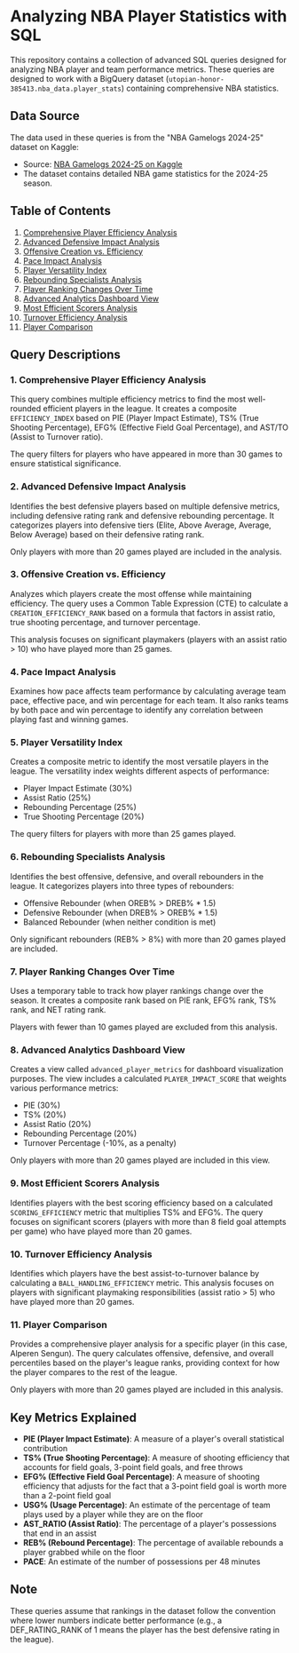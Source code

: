 # Analyzing NBA Player Statistics with SQL
 
This repository contains a collection of advanced SQL queries designed for analyzing NBA player and team performance metrics. These queries are designed to work with a BigQuery dataset (`utopian-honor-385413.nba_data.player_stats`) containing comprehensive NBA statistics.

## Data Source

The data used in these queries is from the "NBA Gamelogs 2024-25" dataset on Kaggle:
- Source: [NBA Gamelogs 2024-25 on Kaggle](https://www.kaggle.com/datasets/joopaivaaaaaaa/nba-gamelogs-2024-25)
- The dataset contains detailed NBA game statistics for the 2024-25 season.

## Table of Contents

1. [Comprehensive Player Efficiency Analysis](#1-comprehensive-player-efficiency-analysis)
2. [Advanced Defensive Impact Analysis](#2-advanced-defensive-impact-analysis)
3. [Offensive Creation vs. Efficiency](#3-offensive-creation-vs-efficiency)
4. [Pace Impact Analysis](#4-pace-impact-analysis)
5. [Player Versatility Index](#5-player-versatility-index)
6. [Rebounding Specialists Analysis](#6-rebounding-specialists-analysis)
7. [Player Ranking Changes Over Time](#7-player-ranking-changes-over-time)
8. [Advanced Analytics Dashboard View](#8-advanced-analytics-dashboard-view)
9. [Most Efficient Scorers Analysis](#9-most-efficient-scorers-analysis)
10. [Turnover Efficiency Analysis](#10-turnover-efficiency-analysis)
11. [Player Comparison](#11-player-comparison)

## Query Descriptions

### 1. Comprehensive Player Efficiency Analysis

This query combines multiple efficiency metrics to find the most well-rounded efficient players in the league. It creates a composite `EFFICIENCY_INDEX` based on PIE (Player Impact Estimate), TS% (True Shooting Percentage), EFG% (Effective Field Goal Percentage), and AST/TO (Assist to Turnover ratio).

The query filters for players who have appeared in more than 30 games to ensure statistical significance.

### 2. Advanced Defensive Impact Analysis

Identifies the best defensive players based on multiple defensive metrics, including defensive rating rank and defensive rebounding percentage. It categorizes players into defensive tiers (Elite, Above Average, Average, Below Average) based on their defensive rating rank.

Only players with more than 20 games played are included in the analysis.

### 3. Offensive Creation vs. Efficiency

Analyzes which players create the most offense while maintaining efficiency. The query uses a Common Table Expression (CTE) to calculate a `CREATION_EFFICIENCY_RANK` based on a formula that factors in assist ratio, true shooting percentage, and turnover percentage.

This analysis focuses on significant playmakers (players with an assist ratio > 10) who have played more than 25 games.

### 4. Pace Impact Analysis

Examines how pace affects team performance by calculating average team pace, effective pace, and win percentage for each team. It also ranks teams by both pace and win percentage to identify any correlation between playing fast and winning games.

### 5. Player Versatility Index

Creates a composite metric to identify the most versatile players in the league. The versatility index weights different aspects of performance:
- Player Impact Estimate (30%)
- Assist Ratio (25%)
- Rebounding Percentage (25%)
- True Shooting Percentage (20%)

The query filters for players with more than 25 games played.

### 6. Rebounding Specialists Analysis

Identifies the best offensive, defensive, and overall rebounders in the league. It categorizes players into three types of rebounders:
- Offensive Rebounder (when OREB% > DREB% * 1.5)
- Defensive Rebounder (when DREB% > OREB% * 1.5)
- Balanced Rebounder (when neither condition is met)

Only significant rebounders (REB% > 8%) with more than 20 games played are included.

### 7. Player Ranking Changes Over Time

Uses a temporary table to track how player rankings change over the season. It creates a composite rank based on PIE rank, EFG% rank, TS% rank, and NET rating rank.

Players with fewer than 10 games played are excluded from this analysis.

### 8. Advanced Analytics Dashboard View

Creates a view called `advanced_player_metrics` for dashboard visualization purposes. The view includes a calculated `PLAYER_IMPACT_SCORE` that weights various performance metrics:
- PIE (30%)
- TS% (20%)
- Assist Ratio (20%)
- Rebounding Percentage (20%)
- Turnover Percentage (-10%, as a penalty)

Only players with more than 20 games played are included in this view.

### 9. Most Efficient Scorers Analysis

Identifies players with the best scoring efficiency based on a calculated `SCORING_EFFICIENCY` metric that multiplies TS% and EFG%. The query focuses on significant scorers (players with more than 8 field goal attempts per game) who have played more than 20 games.

### 10. Turnover Efficiency Analysis

Identifies which players have the best assist-to-turnover balance by calculating a `BALL_HANDLING_EFFICIENCY` metric. This analysis focuses on players with significant playmaking responsibilities (assist ratio > 5) who have played more than 20 games.

### 11. Player Comparison

Provides a comprehensive player analysis for a specific player (in this case, Alperen Sengun). The query calculates offensive, defensive, and overall percentiles based on the player's league ranks, providing context for how the player compares to the rest of the league.

Only players with more than 20 games played are included in this analysis.


## Key Metrics Explained

- **PIE (Player Impact Estimate)**: A measure of a player's overall statistical contribution
- **TS% (True Shooting Percentage)**: A measure of shooting efficiency that accounts for field goals, 3-point field goals, and free throws
- **EFG% (Effective Field Goal Percentage)**: A measure of shooting efficiency that adjusts for the fact that a 3-point field goal is worth more than a 2-point field goal
- **USG% (Usage Percentage)**: An estimate of the percentage of team plays used by a player while they are on the floor
- **AST_RATIO (Assist Ratio)**: The percentage of a player's possessions that end in an assist
- **REB% (Rebound Percentage)**: The percentage of available rebounds a player grabbed while on the floor
- **PACE**: An estimate of the number of possessions per 48 minutes


## Note

These queries assume that rankings in the dataset follow the convention where lower numbers indicate better performance (e.g., a DEF_RATING_RANK of 1 means the player has the best defensive rating in the league).

